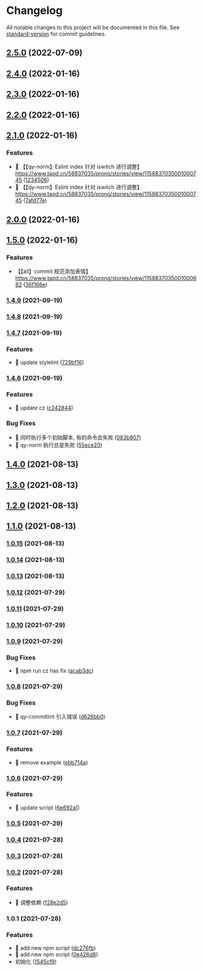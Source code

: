 # Changelog

All notable changes to this project will be documented in this file. See [standard-version](https://github.com/conventional-changelog/standard-version) for commit guidelines.

## [2.5.0](https://github.com/KunLunXu0-0/norm/compare/v2.4.0...v2.5.0) (2022-07-09)

## [2.4.0](https://github.com/qianyin925/qy-norm/compare/v2.3.0...v2.4.0) (2022-01-16)

## [2.3.0](https://github.com/qianyin925/qy-norm/compare/v2.2.0...v2.3.0) (2022-01-16)

## [2.2.0](https://github.com/qianyin925/qy-norm/compare/v2.1.0...v2.2.0) (2022-01-16)

## [2.1.0](https://github.com/qianyin925/qy-norm/compare/v2.0.0...v2.1.0) (2022-01-16)


### Features

* 🎸 【【qy-norm】Eslint index 针对 iswitch 进行调整】 https://www.tapd.cn/58837035/prong/stories/view/1158837035001000745 ([1234506](https://github.com/qianyin925/qy-norm/commit/1234506270408d5ec5408ef3ffd5b092b61f5a74))
* 🎸 【【qy-norm】Eslint index 针对 iswitch 进行调整】 https://www.tapd.cn/58837035/prong/stories/view/1158837035001000745 ([7afd77e](https://github.com/qianyin925/qy-norm/commit/7afd77e8eeada06530197971d16f7fc273f8e3c5))

## [2.0.0](https://github.com/qianyin925/qy-norm/compare/v1.5.0...v2.0.0) (2022-01-16)

## [1.5.0](https://github.com/qianyin925/qy-norm/compare/v1.4.9...v1.5.0) (2022-01-16)


### Features

* 【【all】commit 规范添加表情】 https://www.tapd.cn/58837035/prong/stories/view/1158837035001000682 ([36f166e](https://github.com/qianyin925/qy-norm/commit/36f166ecc24d32b3f08b77647e68601408ae328c))

### [1.4.9](https://github.com/qianyin925/qy-norm/compare/v1.4.8...v1.4.9) (2021-09-19)

### [1.4.8](https://github.com/qianyin925/qy-norm/compare/v1.4.7...v1.4.8) (2021-09-19)

### [1.4.7](https://github.com/qianyin925/qy-norm/compare/v1.4.6...v1.4.7) (2021-09-19)


### Features

* 🎸 update stylelint ([729bf16](https://github.com/qianyin925/qy-norm/commit/729bf16af46361641fdd64586864b372f22a1af8))

### [1.4.6](https://github.com/qianyin925/qy-norm/compare/v1.4.0...v1.4.6) (2021-09-19)


### Features

* 🎸 update cz ([c242844](https://github.com/qianyin925/qy-norm/commit/c242844e6c99553374f8762c4f1a00239c7350a2))


### Bug Fixes

* 🐛 同时执行多个初始脚本, 有的命令会失败 ([083b807](https://github.com/qianyin925/qy-norm/commit/083b8079acde4b5510037451a345a9c4e1fd7666))
* 🐛 qy-norm 执行总是失败 ([55ece20](https://github.com/qianyin925/qy-norm/commit/55ece2062919e3011ccd4aff332a18c02babb719))

## [1.4.0](https://github.com/qianyin925/qy-norm/compare/v1.3.0...v1.4.0) (2021-08-13)

## [1.3.0](https://github.com/qianyin925/qy-norm/compare/v1.2.0...v1.3.0) (2021-08-13)

## [1.2.0](https://github.com/qianyin925/qy-norm/compare/v1.1.0...v1.2.0) (2021-08-13)

## [1.1.0](https://github.com/qianyin925/qy-norm/compare/v1.0.15...v1.1.0) (2021-08-13)

### [1.0.15](https://github.com/qianyin925/qy-norm/compare/v1.0.14...v1.0.15) (2021-08-13)

### [1.0.14](https://github.com/qianyin925/qy-norm/compare/v1.0.13...v1.0.14) (2021-08-13)

### [1.0.13](https://github.com/qianyin925/qy-norm/compare/v1.0.12...v1.0.13) (2021-08-13)

### [1.0.12](https://github.com/qianyin925/qy-norm/compare/v1.0.11...v1.0.12) (2021-07-29)

### [1.0.11](https://github.com/qianyin925/qy-norm/compare/v1.0.10...v1.0.11) (2021-07-29)

### [1.0.10](https://github.com/qianyin925/qy-norm/compare/v1.0.9...v1.0.10) (2021-07-29)

### [1.0.9](https://github.com/qianyin925/qy-norm/compare/v1.0.8...v1.0.9) (2021-07-29)


### Bug Fixes

* 🐛 npm run cz has fix ([acab3dc](https://github.com/qianyin925/qy-norm/commit/acab3dc801913366143e1f21f1cd61626ed3487a))

### [1.0.8](https://github.com/qianyin925/qy-norm/compare/v1.0.7...v1.0.8) (2021-07-29)


### Bug Fixes

* 🐛 qy-commitlint 引入错误 ([d626bb0](https://github.com/qianyin925/qy-norm/commit/d626bb0157cfa2337d291305e8103a75e6703ea1))

### [1.0.7](https://github.com/qianyin925/qy-norm/compare/v1.0.6...v1.0.7) (2021-07-29)


### Features

* 🎸 remove  example ([ebb714a](https://github.com/qianyin925/qy-norm/commit/ebb714a27abae051eab8e4dd0bf953c6297c4641))

### [1.0.6](https://github.com/qianyin925/qy-norm/compare/v1.0.5...v1.0.6) (2021-07-29)


### Features

* 🎸 update script ([6e692a1](https://github.com/qianyin925/qy-norm/commit/6e692a1023f44719a97c2ad252a2b25c32b661a5))

### [1.0.5](https://github.com/qianyin925/qy-norm/compare/v1.0.4...v1.0.5) (2021-07-29)

### [1.0.4](https://github.com/qianyin925/qy-norm/compare/v1.0.3...v1.0.4) (2021-07-28)

### [1.0.3](https://github.com/qianyin925/qy-norm/compare/v1.0.2...v1.0.3) (2021-07-28)

### [1.0.2](https://github.com/qianyin925/qy-norm/compare/v1.0.1...v1.0.2) (2021-07-28)


### Features

* 🎸 调整依赖 ([f28e2d5](https://github.com/qianyin925/qy-norm/commit/f28e2d56c99bec4a53d5d0057ec085f1dc3848ad))

### 1.0.1 (2021-07-28)


### Features

* 🎸 add new npm script ([dc276fb](https://github.com/qianyin925/qy-norm/commit/dc276fb6947d2bed93bb8974f6aaa5b009dcdfcf))
* 🎸 add new npm script ([0e426d8](https://github.com/qianyin925/qy-norm/commit/0e426d8ced1762d443b3a5f1b493011ea6221efc))
* 初始化 ([1545cf9](https://github.com/qianyin925/qy-norm/commit/1545cf9bca9045af9530942a729fc9938d96a427))
